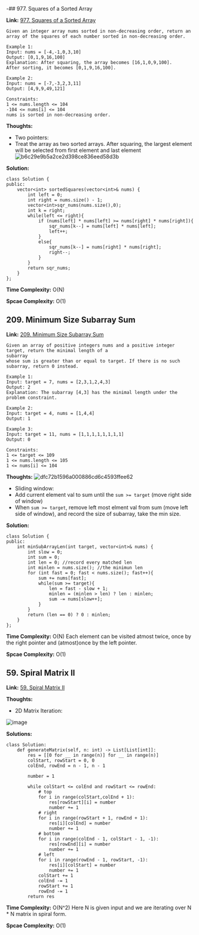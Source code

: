 -## 977. Squares of a Sorted Array

**Link:** [977. Squares of a Sorted Array](https://leetcode.com/problems/squares-of-a-sorted-array/)

```
Given an integer array nums sorted in non-decreasing order, return an array of the squares of each number sorted in non-decreasing order.

Example 1:
Input: nums = [-4,-1,0,3,10]
Output: [0,1,9,16,100]
Explanation: After squaring, the array becomes [16,1,0,9,100].
After sorting, it becomes [0,1,9,16,100].

Example 2:
Input: nums = [-7,-3,2,3,11]
Output: [4,9,9,49,121]
 
Constraints:
1 <= nums.length <= 104
-104 <= nums[i] <= 104
nums is sorted in non-decreasing order.

```

**Thoughts:** 

 - Two pointers:
 - Treat the array as two sorted arrays. After squaring, the largest element will be selected from first element and last element
![b6c29e9b5a2ce2d398ce836eed58d3b](https://github.com/nemo3536/Leetcode-Tracking/assets/155724737/6e22505c-030f-4c11-b5a8-e07983860bcb)

**Solution:**
```
class Solution {
public:
    vector<int> sortedSquares(vector<int>& nums) {
        int left = 0;
        int right = nums.size() - 1;
        vector<int>sqr_nums(nums.size(),0);
        int k = right;
        while(left <= right){
            if (nums[left] * nums[left] >= nums[right] * nums[right]){
                sqr_nums[k--] = nums[left] * nums[left];
                left++;
            }
            else{
                sqr_nums[k--] = nums[right] * nums[right];
                right--;
            }
        }
        return sqr_nums;
    }
};
```    

**Time Complexity:**  O(N)

**Spcae Complexity:**  O(1)


## 209. Minimum Size Subarray Sum

**Link:** [209. Minimum Size Subarray Sum](https://leetcode.com/problems/minimum-size-subarray-sum/)

```
Given an array of positive integers nums and a positive integer target, return the minimal length of a 
subarray
whose sum is greater than or equal to target. If there is no such subarray, return 0 instead.

Example 1:
Input: target = 7, nums = [2,3,1,2,4,3]
Output: 2
Explanation: The subarray [4,3] has the minimal length under the problem constraint.

Example 2:
Input: target = 4, nums = [1,4,4]
Output: 1

Example 3:
Input: target = 11, nums = [1,1,1,1,1,1,1,1]
Output: 0
 
Constraints:
1 <= target <= 109
1 <= nums.length <= 105
1 <= nums[i] <= 104
```

**Thoughts:** 
![dfc72b1596a000886cd6c4593ffee62](https://github.com/nemo3536/Leetcode-Tracking/assets/155724737/09d2f6fe-08d2-48d7-8a8e-d73fa1042537)

 - Sliding window:
 - Add current element val to sum until the `sum >= target` (move right side of window)
 - When `sum >= target`, remove left most elment val from sum (move left side of window), and record the size of subarray, take the min size. 

**Solution:**
```
class Solution {
public:
    int minSubArrayLen(int target, vector<int>& nums) {
        int slow = 0;
        int sum = 0;
        int len = 0; //record every matched len
        int minlen = nums.size(); //the minimun len
        for (int fast = 0; fast < nums.size(); fast++){
            sum += nums[fast];
            while(sum >= target){
                len = fast - slow + 1;
                minlen = (minlen > len) ? len : minlen;
                sum -= nums[slow++];
            }
        }
        return (len == 0) ? 0 : minlen;
    }
};
```    
**Time Complexity:**  O(N) Each element can be visited atmost twice, once by the right pointer and (atmost)once by the left pointer.

**Spcae Complexity:**  O(1)


## 59. Spiral Matrix II

**Link:** [59. Spiral Matrix II](https://leetcode.com/problems/spiral-matrix-ii/description/)

**Thoughts:** 

 - 2D Matrix Iteration:
  
  ![image](https://user-images.githubusercontent.com/69004164/206582312-27b58369-78a7-40ea-aa12-64539d9a0a27.png)
  
**Solutions:** 
```
class Solution:
    def generateMatrix(self, n: int) -> List[List[int]]:
        res = [[0 for __ in range(n)] for __ in range(n)]
        colStart, rowStart = 0, 0
        colEnd, rowEnd = n - 1, n - 1

        number = 1

        while colStart <= colEnd and rowStart <= rowEnd:
            # top
            for i in range(colStart,colEnd + 1):
                res[rowStart][i] = number
                number += 1
            # right
            for i in range(rowStart + 1, rowEnd + 1):
                res[i][colEnd] = number
                number += 1
            # bottom
            for i in range(colEnd - 1, colStart - 1, -1):
                res[rowEnd][i] = number
                number += 1
            # left
            for i in range(rowEnd - 1, rowStart, -1):
                res[i][colStart] = number
                number += 1
            colStart += 1
            colEnd -= 1
            rowStart += 1
            rowEnd -= 1
        return res
```
**Time Complexity:**  O(N^2) Here N is given input and we are iterating over N * N matrix in spiral form.

**Spcae Complexity:**  O(1)
